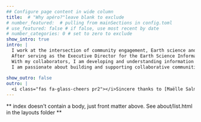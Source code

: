 ```yaml
---
## Configure page content in wide column
title:  # "Why apéro?"leave blank to exclude
# number_featured:  # pulling from mainSections in config.toml
# use_featured: false # if false, use most recent by date
# number_categories: 0 # set to zero to exclude
show_intro: true
intro: |
  I work at the intersection of community engagement, Earth science and information science. Over nearly two decades, I have honed an eclectic skillset both technical and managerial, creating communities and programs with lasting impact around science, data, and technology. I am passionate about fostering innovation through collaboration across diverse nodes. <br><br>
  After serving as the Executive Director for the Earth Science Information Partners (ESIP) from 2014-2020, I co-founded [Metadata Game Changers](https://metadatagamechangers.com/), with co-founder, Dr. Ted Habermann, to champion open science and good data management. In this position, I facilitate collaboration, build communities and coach Open science leaders to expedite progress toward data interoperability.<br><br>
  With my collaborators, I am developing and understanding information infrastructures for Earth and environmental science applications to: (1) support field station researchers with better data management in the [FAIR Island Project](https://www.fairisland.org/) and (2) aide researchers using NASA Earth science data as they move analysis workflows to the Cloud in the [NASA-Openscapes Project](https://nasa-openscapes.github.io/). <br><br>
  I am passionate about building and supporting collaborative communities. I received a M.Sc. degree in Environmental Engineering from Washington University in St. Louis in 2010 and focused on the integration of distributed datasets to characterize long-term transport of smoke and dust. I am pursuing a Ph.D. in Information Science based on these research activities at University of Colorado, Boulder in the Information Science department. 
  
show_outro: false
outro: |
  <i class="fas fa-glass-cheers pr2"></i>Sincere thanks to [Maëlle Salmon](https://masalmon.eu/) for her help naming this Hugo theme!
---
```


** index doesn't contain a body, just front matter above.
See about/list.html in the layouts folder **